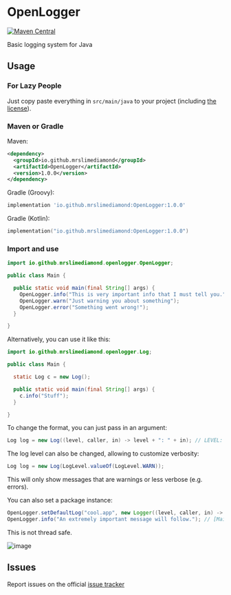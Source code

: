 # OpenLogger
[![Maven Central](https://img.shields.io/maven-central/v/io.github.mrslimediamond/OpenLogger.svg?label=Maven%20Central)](https://search.maven.org/search?q=g:%22io.github.mrslimediamond%22%20AND%20a:%22OpenLogger%22)

Basic logging system for Java
## Usage
### For Lazy People
Just copy paste everything in `src/main/java` to your project (including <a href="LICENSE">the license</a>).
### Maven or Gradle
Maven:
```xml
<dependency>
  <groupId>io.github.mrslimediamond</groupId>
  <artifactId>OpenLogger</artifactId>
  <version>1.0.0</version>
</dependency>
```
Gradle (Groovy):
```gradle
implementation 'io.github.mrslimediamond:OpenLogger:1.0.0'
```
Gradle (Kotlin):
```kts
implementation("io.github.mrslimediamond:OpenLogger:1.0.0")
```
### Import and use
```java
import io.github.mrslimediamond.openlogger.OpenLogger;

public class Main {

  public static void main(final String[] args) {
    OpenLogger.info("This is very important info that I must tell you.");
    OpenLogger.warn("Just warning you about something");
    OpenLogger.error("Something went wrong!");
  }

}
```
Alternatively, you can use it like this:
```java
import io.github.mrslimediamond.openlogger.Log;

public class Main {

  static Log c = new Log();

  public static void main(final String[] args) {
    c.info("Stuff");
  }

}
```
To change the format, you can just pass in an argument:
```java
Log log = new Log((level, caller, in) -> level + ": " + in); // LEVEL: message
```
The log level can also be changed, allowing to customize verbosity:
```java
Log log = new Log(LogLevel.valueOf(LogLevel.WARN));
```
This will only show messages that are warnings or less verbose (e.g. errors).

You can also set a package instance:
```java
OpenLogger.setDefaultLog("cool.app", new Logger((level, caller, in) -> "Fish cakes!!!"));
OpenLogger.info("An extremely important message will follow."); // [Main/INFO] Fish cakes!!!
```
This is not thread safe.

![image](https://user-images.githubusercontent.com/43764702/122656419-5ecdea80-d1ae-11eb-8ccb-ab51e5ce9980.png)
## Issues
Report issues on the official [issue tracker](https://github.com/MrSlimeDiamond/OpenLogger/issues)

